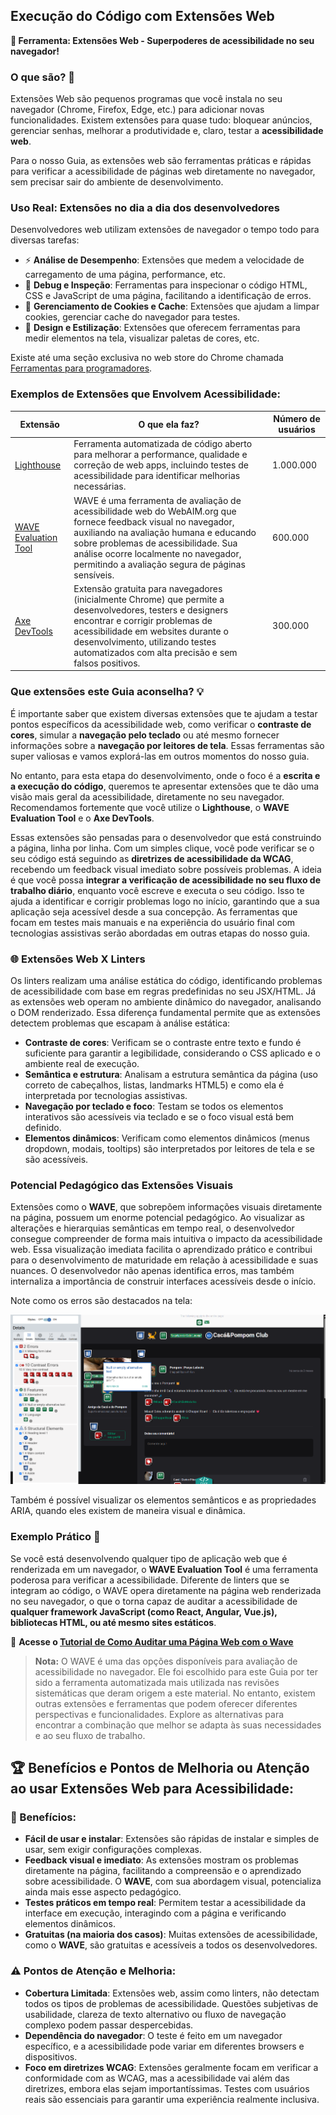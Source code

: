 ## Execução do Código com Extensões Web

**🧰 Ferramenta: Extensões Web - Superpoderes de acessibilidade no seu navegador!**

### O que são? 🤔

Extensões Web são pequenos programas que você instala no seu navegador (Chrome, Firefox, Edge, etc.) para adicionar novas funcionalidades. Existem extensões para quase tudo: bloquear anúncios, gerenciar senhas, melhorar a produtividade e, claro, testar a **acessibilidade web**.

Para o nosso Guia, as extensões web são ferramentas práticas e rápidas para verificar a acessibilidade de páginas web diretamente no navegador, sem precisar sair do ambiente de desenvolvimento.

### Uso Real: Extensões no dia a dia dos desenvolvedores

Desenvolvedores web utilizam extensões de navegador o tempo todo para diversas tarefas:

*   ⚡ **Análise de Desempenho**: Extensões que medem a velocidade de carregamento de uma página, performance, etc.
*   🐞 **Debug e Inspeção**: Ferramentas para inspecionar o código HTML, CSS e JavaScript de uma página, facilitando a identificação de erros.
*   🍪 **Gerenciamento de Cookies e Cache**: Extensões que ajudam a limpar cookies, gerenciar cache do navegador para testes.
*   🎨 **Design e Estilização**: Extensões que oferecem ferramentas para medir elementos na tela, visualizar paletas de cores, etc.

Existe até uma seção exclusiva no web store do Chrome chamada [Ferramentas para programadores](https://chromewebstore.google.com/category/extensions/productivity/developer?hl=pt-PT&utm_source=ext_sidebar).

### Exemplos de Extensões que Envolvem Acessibilidade:

| Extensão | O que ela faz? | Número de usuários |
|---|---|---| 
| [Lighthouse](https://chromewebstore.google.com/detail/lighthouse/blipmdconlkpinefehnmjammfjpmpbjk?hl=pt-PT&utm_source=ext_sidebar) | Ferramenta automatizada de código aberto para melhorar a performance, qualidade e correção de web apps, incluindo testes de acessibilidade para identificar melhorias necessárias. | 1.000.000 |
| [WAVE Evaluation Tool](https://chromewebstore.google.com/detail/wave-evaluation-tool/jbbplnpkjmmeebjpijfedlgcdilocofh?hl=pt-PT&utm_source=ext_sidebar) | WAVE é uma ferramenta de avaliação de acessibilidade web do WebAIM.org que fornece feedback visual no navegador, auxiliando na avaliação humana e educando sobre problemas de acessibilidade. Sua análise ocorre localmente no navegador, permitindo a avaliação segura de páginas sensíveis. | 600.000 |
| [Axe DevTools](https://chromewebstore.google.com/detail/axe-devtools-web-accessib/lhdoppojpmngadmnindnejefpokejbdd?hl=pt-PT&utm_source=ext_sidebar) | Extensão gratuita para navegadores (inicialmente Chrome) que permite a desenvolvedores, testers e designers encontrar e corrigir problemas de acessibilidade em websites durante o desenvolvimento, utilizando testes automatizados com alta precisão e sem falsos positivos. | 300.000 |

### Que extensões este Guia aconselha? 💡

É importante saber que existem diversas extensões que te ajudam a testar pontos específicos da acessibilidade web, como verificar o **contraste de cores**, simular a **navegação pelo teclado** ou até mesmo fornecer informações sobre a **navegação por leitores de tela**. Essas ferramentas são super valiosas e vamos explorá-las em outros momentos do nosso guia.

No entanto, para esta etapa do desenvolvimento, onde o foco é a **escrita e a execução do código**, queremos te apresentar extensões que te dão uma visão mais geral da acessibilidade, diretamente no seu navegador. Recomendamos fortemente que você utilize o **Lighthouse**, o **WAVE Evaluation Tool** e o **Axe DevTools**.

Essas extensões são pensadas para o desenvolvedor que está construindo a página, linha por linha. Com um simples clique, você pode verificar se o seu código está seguindo as **diretrizes de acessibilidade da WCAG**, recebendo um feedback visual imediato sobre possíveis problemas. A ideia é que você possa **integrar a verificação de acessibilidade no seu fluxo de trabalho diário**, enquanto você escreve e executa o seu código. Isso te ajuda a identificar e corrigir problemas logo no início, garantindo que a sua aplicação seja acessível desde a sua concepção. As ferramentas que focam em testes mais manuais e na experiência do usuário final com tecnologias assistivas serão abordadas em outras etapas do nosso guia.

### 🌐 Extensões Web X Linters

Os linters realizam uma análise estática do código, identificando problemas de acessibilidade com base em regras predefinidas no seu JSX/HTML. Já as extensões web operam no ambiente dinâmico do navegador, analisando o DOM renderizado. Essa diferença fundamental permite que as extensões detectem problemas que escapam à análise estática:

*   **Contraste de cores**: Verificam se o contraste entre texto e fundo é suficiente para garantir a legibilidade, considerando o CSS aplicado e o ambiente real de execução.
*   **Semântica e estrutura**: Analisam a estrutura semântica da página (uso correto de cabeçalhos, listas, landmarks HTML5) e como ela é interpretada por tecnologias assistivas.
*   **Navegação por teclado e foco**: Testam se todos os elementos interativos são acessíveis via teclado e se o foco visual está bem definido.
*   **Elementos dinâmicos**: Verificam como elementos dinâmicos (menus dropdown, modais, tooltips) são interpretados por leitores de tela e se são acessíveis.

### Potencial Pedagógico das Extensões Visuais

Extensões como o **WAVE**, que sobrepõem informações visuais diretamente na página, possuem um enorme potencial pedagógico. Ao visualizar as alterações e hierarquias semânticas em tempo real, o desenvolvedor consegue compreender de forma mais intuitiva o impacto da acessibilidade web. Essa visualização imediata facilita o aprendizado prático e contribui para o desenvolvimento de maturidade em relação à acessibilidade e suas nuances. O desenvolvedor não apenas identifica erros, mas também internaliza a importância de construir interfaces acessíveis desde o início.

Note como os erros são destacados na tela:

![Imagem mostrando a interface da extensão WAVE ao inspecionar uma página, com ícones visuais sobrepostos indicando erros, alertas e recursos de acessibilidade diretamente na página analisada](../assets/wave_example.png)

Também é possível visualizar os elementos semânticos e as propriedades ARIA, quando eles existem de maneira visual e dinâmica.

### Exemplo Prático 🌊

Se você está desenvolvendo qualquer tipo de aplicação web que é renderizada em um navegador, o **WAVE Evaluation Tool** é uma ferramenta poderosa para verificar a acessibilidade. Diferente de linters que se integram ao código, o WAVE opera diretamente na página web renderizada no seu navegador, o que o torna capaz de auditar a acessibilidade de **qualquer framework JavaScript (como React, Angular, Vue.js), bibliotecas HTML, ou até mesmo sites estáticos**.

🔗 **Acesse o [Tutorial de Como Auditar uma Página Web com o Wave](./tutorials/Wave.md)**

> **Nota:** O WAVE é uma das opções disponíveis para avaliação de acessibilidade no navegador. Ele foi escolhido para este Guia por ter sido a ferramenta automatizada mais utilizada nas revisões sistemáticas que deram origem a este material. No entanto, existem outras extensões e ferramentas que podem oferecer diferentes perspectivas e funcionalidades. Explore as alternativas para encontrar a combinação que melhor se adapta às suas necessidades e ao seu fluxo de trabalho.

## 🏆 Benefícios e Pontos de Melhoria ou Atenção ao usar Extensões Web para Acessibilidade:

### 🎉 Benefícios:

*   **Fácil de usar e instalar**: Extensões são rápidas de instalar e simples de usar, sem exigir configurações complexas.
*   **Feedback visual e imediato**: As extensões mostram os problemas diretamente na página, facilitando a compreensão e o aprendizado sobre acessibilidade. O **WAVE**, com sua abordagem visual, potencializa ainda mais esse aspecto pedagógico.
*   **Testes práticos em tempo real**: Permitem testar a acessibilidade da interface em execução, interagindo com a página e verificando elementos dinâmicos.
*   **Gratuitas (na maioria dos casos)**: Muitas extensões de acessibilidade, como o **WAVE**, são gratuitas e acessíveis a todos os desenvolvedores.

### ⚠️ Pontos de Atenção e Melhoria:

*   **Cobertura Limitada**: Extensões web, assim como linters, não detectam todos os tipos de problemas de acessibilidade. Questões subjetivas de usabilidade, clareza de texto alternativo ou fluxo de navegação complexo podem passar despercebidas.
*   **Dependência do navegador**: O teste é feito em um navegador específico, e a acessibilidade pode variar em diferentes browsers e dispositivos.
*   **Foco em diretrizes WCAG**: Extensões geralmente focam em verificar a conformidade com as WCAG, mas a acessibilidade vai além das diretrizes, embora elas sejam importantíssimas. Testes com usuários reais são essenciais para garantir uma experiência realmente inclusiva.
